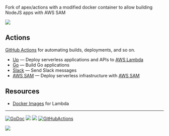 Fork of apex/actions with a modified docker container to allow building NodeJS apps with AWS SAM

<img src="http://tjholowaychuk.com:6000/svg/title/APEX/ACTIONS">

## Actions

[GitHub Actions](https://github.com/features/actions) for automating builds, deployments, and so on.

- [Up](./up) — Deploy serverless applications and APIs to [AWS Lambda](https://aws.amazon.com/lambda/)
- [Go](./go) — Build Go applications
- [Slack](./slack) — Send Slack messages
- [AWS SAM](./aws/sam) — Deploy serverless infrastructure with [AWS SAM](https://aws.amazon.com/serverless/sam/)

## Resources

- [Docker Images](https://github.com/lambci/docker-lambda) for Lambda

---

[![GoDoc](https://godoc.org/github.com/apex/actions?status.svg)](https://godoc.org/github.com/apex/actions)
![](https://img.shields.io/badge/license-MIT-blue.svg)
![](https://img.shields.io/badge/status-stable-green.svg)
[![GitHubActions](https://img.shields.io/badge/as%20seen%20on%20-GitHubActions-blue.svg)](https://github-actions.netlify.com/aws-sam)


<a href="https://apex.sh"><img src="http://tjholowaychuk.com:6000/svg/sponsor"></a>
